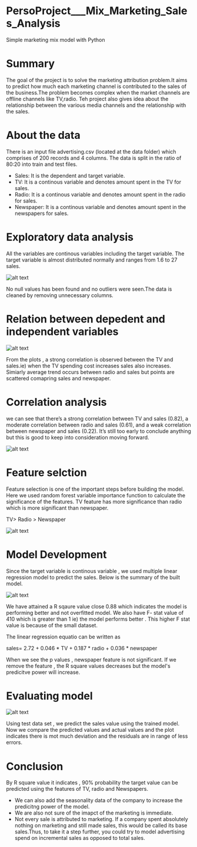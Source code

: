 # PersoProject___Mix_Marketing_Sales_Analysis
Simple marketing mix model with Python

# Summary 
 
The goal of the project is to solve the marketing attribution problem.It aims to predict how much each marketing channel is 
contributed to the sales of the business.The problem becomes complex when the market channels are offline channels like TV,radio.
Teh project also gives idea about the relationship between the various media channels and the relationship with the sales.
 
# About the data
 
There is an input file advertising.csv (located at the data folder) which comprises of 200 records and 4 columns.
The data is split in the ratio of 80:20 into train and test files.

* Sales: It is the dependent and target variable.
* TV: It is a continous variable and denotes amount spent in the TV for sales.
* Radio: It is a continous variable and denotes amount spent in the radio for sales.
* Newspaper: It is a continous variable and denotes amount spent in the newspapers for sales.

# Exploratory data analysis

All the variables are continous variables including the target variable. The target variable is almost distributed normally and ranges 
from 1.6 to 27 sales.

![alt text](https://github.com/jjoshua1995/Mix-Marketing-analytics/blob/master/Figures/Normal%20distribution.PNG)

No null values has been found and no outliers were seen.The data is cleaned by removing unnecessary columns.

# Relation between depedent and independent variables

![alt text](https://github.com/jjoshua1995/Mix-Marketing-analytics/blob/master/Figures/Relationship.PNG)

From the plots , a strong correlation is observed between the TV and sales.ie) when the TV spending cost increases sales also increases.
Simiarly average trend occurs between radio and sales but points are scattered comapring sales and newspaper.

# Correlation analysis

we can see that there’s a strong correlation between TV and sales (0.82), a moderate correlation between radio and sales (0.61), 
and a weak correlation between newspaper and sales (0.22). 
It’s still too early to conclude anything but this is good to keep into consideration moving forward.

![alt text](https://github.com/jjoshua1995/Mix-Marketing-analytics/blob/master/Figures/Correalation%20analysis.PNG)

# Feature selction

Feature selection is one of the  important steps before building the model.
Here we used random forest variable importance function to calculate the significance of the features.
TV feature has more significance than radio which is more significant than newspaper.

TV> Radio > Newspaper

![alt text](https://github.com/jjoshua1995/Mix-Marketing-analytics/blob/master/Figures/Feature%20importance.PNG)


# Model Development

Since the target variable is continous variable , we used multiple linear regression model to predict the sales.
Below is the summary of the built model.

![alt text](https://github.com/jjoshua1995/Mix-Marketing-analytics/blob/master/Figures/Model%20summary.PNG)

We have attained a R sqaure value close 0.88 which indicates the model is performing better and not overfitted model.
We also have F- stat value of 410 which is greater than 1 ie) the model performs better .
This higher F stat value is because of the small dataset.

The linear regression equatio  can be written as 

sales= 2.72 + 0.046 * TV + 0.187 * radio + 0.036 * newspaper

When we see the p values , newspaper feature is not significant. If we remove the feature , the R square values decreases
but the model's predicitve power will increase.


# Evaluating model

![alt text](https://github.com/jjoshua1995/Mix-Marketing-analytics/blob/master/Figures/Actual%20vs%20Predicted.PNG)

Using test data set , we predict the sales value using the trained model.
Now we compare the predicted values and actual values and the plot indicates there is mot much deviation and the residuals
are in range of less errors.

# Conclusion

By R square value it indicates , 90% probability  the target value can be predicted using the features of TV, radio and Newspapers.
* We can also add the seasonality data of the company to increase the predicitng power of the model.
* We are also not sure of the imapct of the marketing is immediate.
* Not every sale is attributed to marketing. If a company spent absolutely nothing on marketing and still made sales, 
this would be called its base sales.Thus, to take it a step further, you could try to model advertising spend on 
incremental sales as opposed to total sales.
